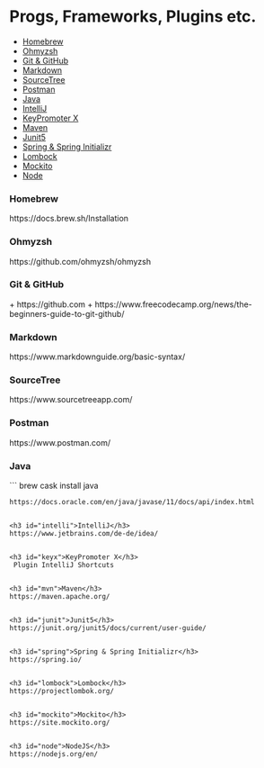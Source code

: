 # Progs, Frameworks, Plugins etc.

* [Homebrew](Homebrew)
* <a href="#zsh">Ohmyzsh</a>
* <a href="#git">Git & GitHub</a>
* <a href="#markdown">Markdown</a>
* <a href="#sourcetree">SourceTree</a>
* <a href="#postman">Postman</a>
* <a href="#java">Java</a>
* <a href="#intelli">IntelliJ</a>
* <a href="#keyx">KeyPromoter X</a>
* <a href="#mvn">Maven</a>
* <a href="#junit">Junit5</a>
* <a href="#spring">Spring & Spring Initializr</a>
* <a href="#lombock">Lombock</a>
* <a href="#mockito">Mockito</a>
* <a href="#node">Node</a>













<h3 id="homebrew">Homebrew</h3>
https://docs.brew.sh/Installation

<h3 id="zsh">Ohmyzsh</h3>
https://github.com/ohmyzsh/ohmyzsh

<h3 id="git">Git & GitHub</h3>
+ https://github.com
+ https://www.freecodecamp.org/news/the-beginners-guide-to-git-github/

<h3 id="markdown">Markdown</h3>
https://www.markdownguide.org/basic-syntax/

<h3 id="sourcetree">SourceTree</h3>
https://www.sourcetreeapp.com/

<h3 id="postman">Postman</h3>
https://www.postman.com/

<h3 id="java">Java</h3>
```
brew cask install java

```
https://docs.oracle.com/en/java/javase/11/docs/api/index.html


<h3 id="intelli">IntelliJ</h3>
https://www.jetbrains.com/de-de/idea/


<h3 id="keyx">KeyPromoter X</h3>
 Plugin IntelliJ Shortcuts


<h3 id="mvn">Maven</h3>
https://maven.apache.org/


<h3 id="junit">Junit5</h3>
https://junit.org/junit5/docs/current/user-guide/


<h3 id="spring">Spring & Spring Initializr</h3>
https://spring.io/


<h3 id="lombock">Lombock</h3>
https://projectlombok.org/


<h3 id="mockito">Mockito</h3>
https://site.mockito.org/


<h3 id="node">NodeJS</h3>
https://nodejs.org/en/